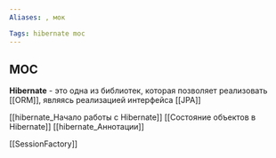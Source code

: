 ```yaml
---
Aliases: , мок

Tags: hibernate moc
---
```

## MOC


**Hibernate** - это одна из библиотек, которая позволяет реализовать [[ORM]], являясь реализацией интерфейса [[JPA]]

[[hibernate_Начало работы с Hibernate]]
[[Состояние объектов в Hibernate]]
[[hibernate_Аннотации]] 

[[SessionFactory]]











